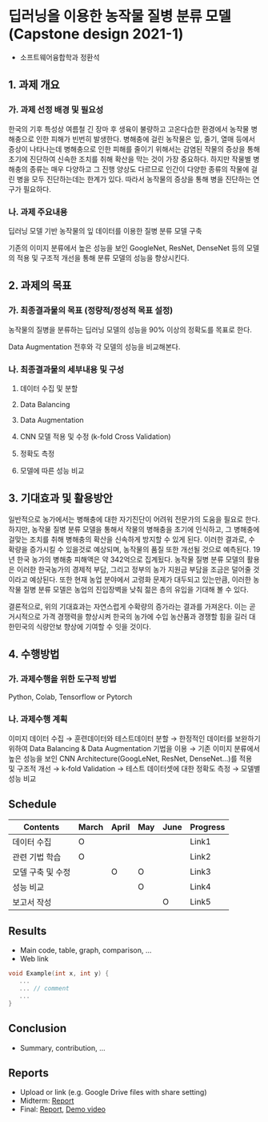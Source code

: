 # 딥러닝을 이용한 농작물 질병 분류 모델 (Capstone design 2021-1)
* 소프트웨어융합학과 정환석

## 1. 과제 개요

### 가. 과제 선정 배경 및 필요성

한국의 기후 특성상 여름철 긴 장마 후 생육이 불량하고 고온다습한 환경에서 농작물 병해충으로 인한 피해가 빈번히 발생한다. 병해충에 걸린 농작물은 잎, 줄기, 열매 등에서 증상이 나타나는데 병해충으로 인한 피해를 줄이기 위해서는 감염된 작물의 증상을 통해 초기에 진단하여 신속한 조치를 취해 확산을 막는 것이 가장 중요하다. 하지만 작물별 병해충의 종류는 매우 다양하고 그 진행 양상도 다르므로 인간이 다양한 종류의 작물에 걸린 병을 모두 진단하는데는 한계가 있다. 따라서 농작물의 증상을 통해 병을 진단하는 연구가 필요하다.

### 나. 과제 주요내용

딥러닝 모델 기반 농작물의 잎 데이터를 이용한 질병 분류 모델 구축

기존의 이미지 분류에서 높은 성능을 보인 GoogleNet, ResNet, DenseNet 등의 모델의 적용 및 구조적 개선을 통해 분류 모델의 성능을 향상시킨다.

## 2. 과제의 목표

### 가. 최종결과물의 목표 (정량적/정성적 목표 설정)

농작물의 질병을 분류하는 딥러닝 모델의 성능을 90% 이상의 정확도를 목표로 한다.

Data Augmentation 전후와 각 모델의 성능을 비교해본다.

### 나. 최종결과물의 세부내용 및 구성

1) 데이터 수집 및 분할

2) Data Balancing

3) Data Augmentation

4) CNN 모델 적용 및 수정 (k-fold Cross Validation)

5) 정확도 측정

6) 모델에 따른 성능 비교

## 3. 기대효과 및 활용방안

일반적으로 농가에서는 병해충에 대한 자기진단이 어려워 전문가의 도움을 필요로 한다. 하지만, 농작물 질병 분류 모델을 통해서 작물의 병해충을 초기에 인식하고, 그 병해충에 걸맞는 조치를 취해 병해충의 확산을 신속하게 방지할 수 있게 된다. 이러한 결과로, 수확량을 증가시킬 수 있을것로 예상되며, 농작물의 품질 또한 개선될 것으로 예측된다. 19년 한국 농가의 병해충 피해액은 약 342억으로 집계됬다. 농작물 질병 분류 모델의 활용은 이러한 한국농가의 경제적 부담, 그리고 정부의 농가 지원금 부담을 조금은 덜어줄 것이라고 예상된다. 또한 현재 농업 분야에서 고령화 문제가 대두되고 있는만큼, 이러한 농작물 질병 분류 모델은 농업의 진입장벽을 낮춰 젊은 층의 유입을 기대해 볼 수 있다.

결론적으로, 위의 기대효과는 자연스럽게 수확량의 증가라는 결과를 가져온다. 이는 곧 거시적으로 가격 경쟁력을 향상시켜 한국의 농가에 수입 농산품과 경쟁할 힘을 길러 대한민국의 식량안보 향상에 기여할 수 잇을 것이다.

## 4. 수행방법

### 가. 과제수행을 위한 도구적 방법

Python, Colab, Tensorflow or Pytorch

### 나. 과제수행 계획

이미지 데이터 수집 → 훈련데이터와 테스트데이터  분할 → 한정적인 데이터를 보완하기 위하여 Data Balancing & Data Augmentation 기법을 이용 → 기존 이미지 분류에서 높은 성능을 보인  CNN Architecture(GoogLeNet, ResNet, DenseNet...)를 적용 및 구조적 개선 → k-fold Validation → 테스트 데이터셋에 대한 정확도 측정 → 모델별 성능 비교

## Schedule
| Contents | March | April |  May  | June  |   Progress   |
|----------|-------|-------|-------|-------|--------------|
|  데이터 수집  |   O   |       |       |       |     Link1    |
|  관련 기법 학습  |   O   |       |       |       |     Link2    |
|  모델 구축 및 수정  |       |   O   |   O   |       |     Link3    |
|  성능 비교  |       |       |   O   |       |     Link4    |
|  보고서 작성  |       |       |       |   O   |     Link5    |


## Results
* Main code, table, graph, comparison, ...
* Web link

``` C++
void Example(int x, int y) {
   ...  
   ... // comment
   ...
}
```

## Conclusion
* Summary, contribution, ...

## Reports
* Upload or link (e.g. Google Drive files with share setting)
* Midterm: [Report](reports/Midterm.pdf)
* Final: [Report](reports/Final.pdf), [Demo video](Reports/Demo.mp4)
